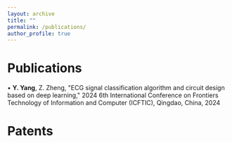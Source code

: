 ```yaml
---
layout: archive
title: ""
permalink: /publications/
author_profile: true
---
```


Publications
======
 • **Y. Yang**, Z. Zheng, "ECG signal classification algorithm and circuit design based on deep learning," 2024 6th International Conference on Frontiers Technology of Information and Computer (ICFTIC), Qingdao, China, 2024

Patents
======

